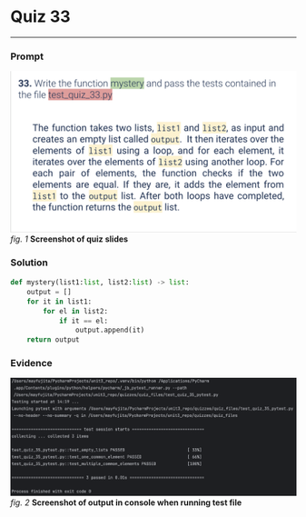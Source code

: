 # Quiz 33
<hr>

### Prompt
![](images/quiz_035_slide.png)
*fig. 1* **Screenshot of quiz slides**

### Solution
```.py
def mystery(list1:list, list2:list) -> list:
    output = []
    for it in list1:
        for el in list2:
            if it == el:
                output.append(it)
    return output
```

### Evidence
![](images/quiz_035_evidence.png)
*fig. 2* **Screenshot of output in console when running test file**